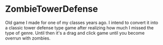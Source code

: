 # ZombieTowerDefense

Old game I made for one of my classes years ago. I intend to convert it into a classic tower defense type game after realizing how much I missed the type of genre. Until then it's a drag and click game until you become overrun with zombies.
